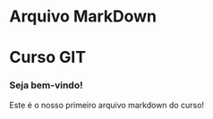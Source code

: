# Arquivo MarkDown
# Curso GIT

### Seja bem-vindo!
Este é o nosso primeiro arquivo markdown do curso!
